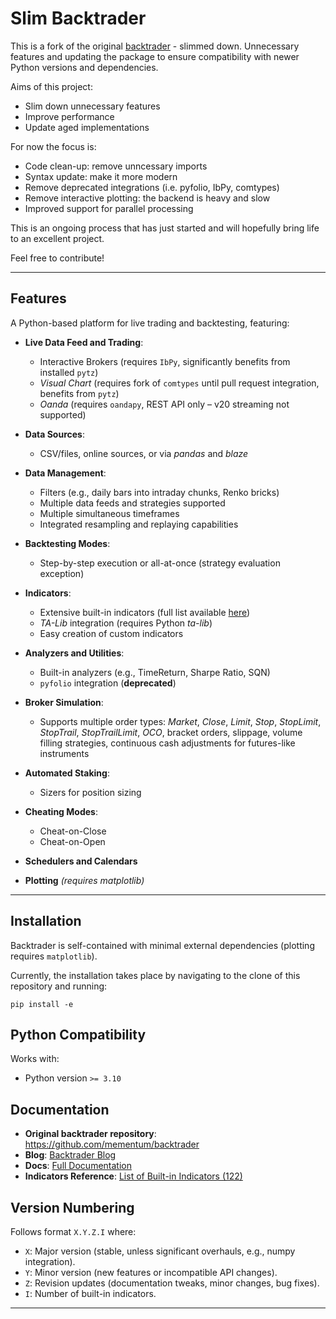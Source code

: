 # Slim Backtrader

This is a fork of the original [backtrader](https://github.com/mementum/backtrader) - slimmed down.
Unnecessary features and updating the package to ensure compatibility with newer Python versions and dependencies.

Aims of this project:

- Slim down unnecessary features
- Improve performance
- Update aged implementations

For now the focus is:

- Code clean-up: remove unncessary imports
- Syntax update: make it more modern
- Remove deprecated integrations (i.e. pyfolio, IbPy, comtypes)
- Remove interactive plotting: the backend is heavy and slow
- Improved support for parallel processing

This is an ongoing process that has just started and will hopefully bring life to an excellent project.

Feel free to contribute!

---

## Features

A Python-based platform for live trading and backtesting, featuring:

- **Live Data Feed and Trading**:
  - Interactive Brokers (requires `IbPy`, significantly benefits from installed `pytz`)
  - *Visual Chart* (requires fork of `comtypes` until pull request integration, benefits from `pytz`)
  - *Oanda* (requires `oandapy`, REST API only – v20 streaming not supported)

- **Data Sources**:
  - CSV/files, online sources, or via *pandas* and *blaze*

- **Data Management**:
  - Filters (e.g., daily bars into intraday chunks, Renko bricks)
  - Multiple data feeds and strategies supported
  - Multiple simultaneous timeframes
  - Integrated resampling and replaying capabilities

- **Backtesting Modes**:
  - Step-by-step execution or all-at-once (strategy evaluation exception)

- **Indicators**:
  - Extensive built-in indicators (full list available [here](http://www.backtrader.com/docu/indautoref.html))
  - *TA-Lib* integration (requires Python *ta-lib*)
  - Easy creation of custom indicators

- **Analyzers and Utilities**:
  - Built-in analyzers (e.g., TimeReturn, Sharpe Ratio, SQN)
  - `pyfolio` integration (**deprecated**)

- **Broker Simulation**:
  - Supports multiple order types: *Market*, *Close*, *Limit*, *Stop*, *StopLimit*, *StopTrail*, *StopTrailLimit*, *OCO*, bracket orders, slippage, volume filling strategies, continuous cash adjustments for futures-like instruments

- **Automated Staking**:
  - Sizers for position sizing

- **Cheating Modes**:
  - Cheat-on-Close
  - Cheat-on-Open

- **Schedulers and Calendars**
- **Plotting** *(requires matplotlib)*

---

## Installation

Backtrader is self-contained with minimal external dependencies (plotting requires `matplotlib`).

Currently, the installation takes place by navigating to the clone of this repository and running:

```shell script
pip install -e
```

## Python Compatibility

Works with:

- Python version `>= 3.10`

## Documentation

- **Original backtrader repository**: <https://github.com/mementum/backtrader>
- **Blog**: [Backtrader Blog](http://www.backtrader.com/blog)
- **Docs**: [Full Documentation](http://www.backtrader.com/docu)
- **Indicators Reference**: [List of Built-in Indicators (122)](http://www.backtrader.com/docu/indautoref.html)

## Version Numbering

Follows format `X.Y.Z.I` where:

- `X`: Major version (stable, unless significant overhauls, e.g., numpy integration).
- `Y`: Minor version (new features or incompatible API changes).
- `Z`: Revision updates (documentation tweaks, minor changes, bug fixes).
- `I`: Number of built-in indicators.

---
